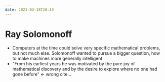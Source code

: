 ```yaml
---
date: 2021-03-18T20:19
---
```

# Ray Solomonoff
- Computers at the time could solve very specific mathematical problems, but not much else. Solomonoff wanted to pursue a bigger question, how to make machines more generally intelligent
- "From his earliest years he was motivated by the pure joy of mathematical discovery and by the desire to explore where no one had gone before" <- wrong cite...
